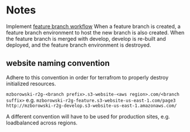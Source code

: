 # Notes

Implement [feature branch workflow](https://www.atlassian.com/git/tutorials/comparing-workflows/feature-branch-workflow)
When a feature branch is created, a feature branch environment to host the new branch is also created. When the feature branch is merged with develop, develop is re-built and deployed, and the feature branch environment is destroyed.

## website naming convention
Adhere to this convention in order for terrafrom to properly destroy initialized resources.

`mzborowski-r2g-<branch prefix>.s3-website-<aws region>.com/<branch suffix>`
e.g.
`mzborowski-r2g-feature.s3-website-us-east-1.com/page3`
`http://mzborowski-r2g-develop.s3-website-us-east-1.amazonaws.com/`

A different convention will have to be used for production sites, e.g. loadbalanced across regions.

